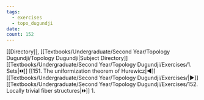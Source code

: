 ```yaml
---
tags:
  - exercises
  - topo_dugundji
date: 
count: 152
---
```

[[Directory]], [[Textbooks/Undergraduate/Second Year/Topology Dugundji/Topology Dugundji|Subject Directory]]
[[Textbooks/Undergraduate/Second Year/Topology Dugundji/Exercises/1. Sets|🞀🞀]] [[151. The uniformization theorem of Hurewicz|◀]] [[Textbooks/Undergraduate/Second Year/Topology Dugundji/Exercises/|▶]] [[Textbooks/Undergraduate/Second Year/Topology Dugundji/Exercises/152. Locally trivial fiber structures|🞂🞂]]
1. 